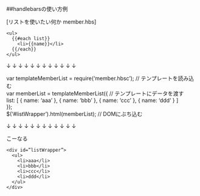 ##handlebarsの使い方例

[リストを使いたい何か member.hbs]  
  
`<ul>`     
`  {{#each list}}`    
`    <li>{{name}}</li>`    
`  {{/each}}`  
`</ul>`  
  
↓ ↓ ↓ ↓ ↓ ↓ ↓ ↓ ↓ ↓ ↓ ↓    
  
var templateMemberList = require(‘member.hbsc’); // テンプレートを読み込む  
var memberList = templateMemberList({ // テンプレートにデータを渡す  
  list: [ { name: ‘aaa’ }, { name: ‘bbb’ }, { name: ‘ccc’ }, { name: ‘ddd’ } ]  
});  
$(‘#listWrapper’).html(memberList); // DOMにぶち込む    
  
↓ ↓ ↓ ↓ ↓ ↓ ↓ ↓ ↓ ↓ ↓ ↓  

こーなる  

`<div id=”listWrapper”>`   
`  <ul>`  
`    <li>aaa</li>`   
`    <li>bbb</li>`  
`    <li>ccc</li>`  
`    <li>ddd</li>`  
`  </ul>`  
`</div>`


